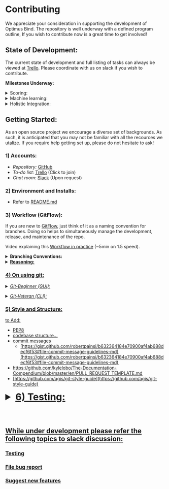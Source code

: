 # Contributing
We appreciate your consideration in supporting the development of Optimus Bind. The repository is well underway with a defined program outline, If you wish to contribute now is a great time to get involved!

## State of Development:
The current state of development and full listing of tasks can always be viewed at [Trello](https://trello.com/invite/b/V94BBx1d/4550ff50fe61eb27b8d304da57b00fe8/optimus-bind). Please coordinate with us on slack if you wish to contribute.

<strong>Milestones Underway:</strong>
<details>
<summary>Scoring:</summary>

-  IAlign.pl and ISAlign.pl first drafts are being finished up.
-  work on PSI-Blast and MSA is in progress!
    <img src="https://lh3.googleusercontent.com/Yl9t4Qm6OU5cUxEEDBkifFS3pSrJe73Kk_oLAfhPB99GxBd1KaSOSjo9c-bv-O-8kmi5DYyCCNoKGXh5NGaRfCzq6JrSK3YhfMHpI3KLYO-Lcd-AvNlTN1H-o7lxBqGa5wQ_BimykjymOLeUygJWYmew1OJ0AuprrLyfdazKZuhmYwKn2Z9JC-7f26N-LNYgaS-5Oa54J9C8N25dQWj7-kXjF5Cb0XwmgWJr4ceMlv8K2RH_3IIfaIiQSG2aj4ViigcHLrN7hd9BT4ZtMW5fWKHqTK1kinWa2YuSnJcmys6urgWEmjxb1XMo5YkBdquvKkYyUjTE-ckgHNh4uGhk4gjXWAHxWgo9Lir0KzRMRuzQw5Cy6DcfDf8aIosOebm0bFdFrK-3M4bETHZ1EPKKEh1fEPPpEVSpa2znHf9cpY0zEm7XjG7o-tVXw1GREqYg8HUBjNG3PY2fZaIP2QCuRb1e--UC9KVK13CosHqH4B5yi1uaiPyIbRDHjBO3XoCrEB7brNvNJTGvZpgiSgZ3Gy3_h2N8Xojk4tTwYmsHW4YydfDt6jNLhgBzWmmSJuCWyfYU_xi-J_78xG2LZpijTPlsPKGcG47bGnNant9ArlUJiA008DT9OH1pknzrGzxQYCp2QBJVa-IkeBH-fL2b9cnWudDaBbsFqQQ0T2I0-myFcwx1DR2S5HAMDDJ0GKhmqk1_5nBbop6xjyYj5uRIxNF0=w1420-h966-no"> 
</details>

<details>
<summary> Machine learning:</summary>

- Scoring required first…
</details>

<details>
<summary> Holistic Integration:</summary>

-   Testing is in its infancy
-   Check 3rd party requirements
-   Code cleanup (just revising and reviewing)
</details>

## Getting Started:
As an open source project we encourage a diverse set of backgrounds. As such, it is anticipated that you may not be familiar with all the recources we utalize. If you require help getting set up, please do not hesitate to ask!

###  1) Accounts:
- *Repository:*  [GitHub](https://github.com/tcardlab/optimus_bind_sample)
- *To-do list:*  [Trello](https://trello.com/invite/b/V94BBx1d/4550ff50fe61eb27b8d304da57b00fe8/optimus-bind) (Click to join)
- *Chat room:*  [Slack](https://bioscienceclub.slack.com/messages/CHK7D10MN/details/) (Upon request)

### 2) Environment and Installs:
- Refer to [README.md](https://github.com/tcardlab/optimus_bind_sample#installing)

### 3) Workflow (GitFlow): 
If you are new to [GitFlow](https://www.youtube.com/watch?v=aJnFGMclhU8&t=194), just think of it as a naming convention for branches. Doing so helps to simultaneously manage the development, release, and maintenance of the repo. 

Video explaining this [Workflow in practice](https://www.youtube.com/watch?v=Lj_jAFwofLs) (~5min on 1.5 speed).

<details>
<summary><strong>Branching Conventions:</strong></summary>

*Core branches:* `master & develop` (do not commit to or duplicate these)

*Work branches:* `branchType/your-branch-title` (branchtypes blow)

<u>Master branches<u>
- `develop`
- `hotfix/... `

<u>Develop branches:<u>
 - `feature/... `
 - `bugfix/... `
-  `release/...`
<br></details>

<details>
<summary><strong>Reasoning:</strong></summary>

- Explicit/extensive workflow yields consistent practice & organized contributions  
- Highly segmented developement lends itself to well organized feature branches
- Not dependant upon the rapid development of continuous integration
</details>

### 4) On using git:
<details>
<summary><i>Git-Beginner (GUI):</i></summary>

If you have no git/gitflow experience and just want to get to work:
- [Github Desktop](https://desktop.github.com/)
	- [Setup](https://help.github.com/en/desktop/getting-started-with-github-desktop/setting-up-github-desktop)
	- The program itself is inherently directive, very easy to pick up.
- [Sourcetree](https://www.sourcetreeapp.com/)
	- [gitflow-intro](https://medium.com/@budioktaviyans/how-to-make-a-git-flow-using-sourcetree-20ab77fe6813)

As a beginner, there is no need to concern yourself with the specifics of GitFlow, just the proper nameing conventions.

Fork 
https://github.com/tcardlab/optimus_bind_sample/fork

<br></details>

<details>  
<summary><i>Git-Veteran (CLI):</i></summary>

If you are new to command line git, review [here](https://dont-be-afraid-to-commit.readthedocs.io/en/latest/git/commandlinegit.html).
<h4>Feature Contribution:</h4>

Join as a contributor or [fork](https://github.com/tcardlab/optimus_bind_sample/fork).
```
0) Clone approriate repo and enter directory

1) Open [develop] branch
    $ git checkout develop  
    
2) Create new branch off [develop] (-b)
   Use one branch per feature / fix
    $ git checkout -b feature/your-branch-name

3) Commit changes in relavent chunks as work proceeds 
    $ git commit -am 'short commit description'

4) Share code online
    $ git push origin your-branch-name

5) Submit changes (Performed on GitHub)
  # If Contributor:
    Submit pull request to [develop] branch
	
  # If Forked:
    Submit pull request of [your-branch-name] 
    to original repo at [develop]
```
[NOTE: Commits may occur after pull request](https://help.github.com/en/articles/committing-changes-to-a-pull-request-branch-created-from-a-fork). After code review, if changes need to be made, the pull request will automatically update with new commits. If you are to clone a forked directory, make sure you clone to a different directory than where you keep the origional clone.

[GitFlow extensions](https://danielkummer.github.io/git-flow-cheatsheet/) may provide useful for anything more complex. Primarily in regaurd to more complex branch managment and releases. 
(Extensions currently maintained at: [gitflow-avh](https://github.com/petervanderdoes/gitflow-avh))
<br></details>

### 5) Style and Structure:

to Add:
- PEP8
- codebase structure...
- commit messages
	- [https://gist.github.com/robertpainsi/b632364184e70900af4ab688decf6f53#file-commit-message-guidelines-md](https://gist.github.com/robertpainsi/b632364184e70900af4ab688decf6f53#file-commit-message-guidelines-md)
- https://github.com/kylelobo/The-Documentation-Compendium/blob/master/en/PULL_REQUEST_TEMPLATE.md
- [https://github.com/agis/git-style-guide](https://github.com/agis/git-style-guide)

<details>
<summary style="font-size: 30px;"><strong>6) Testing:</strong></summary>

IDK... reffer to read me.~
lol
<br></details>


<br><br>
## While under development please refer the following topics to slack discussion:
### Testing
### File bug report
### Suggest new features
